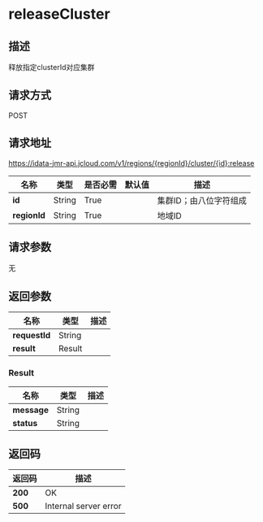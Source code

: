 # releaseCluster


## 描述
释放指定clusterId对应集群

## 请求方式
POST

## 请求地址
https://idata-jmr-api.jcloud.com/v1/regions/{regionId}/cluster/{id}:release

|名称|类型|是否必需|默认值|描述|
|---|---|---|---|---|
|**id**|String|True| |集群ID；由八位字符组成|
|**regionId**|String|True| |地域ID|

## 请求参数
无


## 返回参数
|名称|类型|描述|
|---|---|---|
|**requestId**|String| |
|**result**|Result| |

### Result
|名称|类型|描述|
|---|---|---|
|**message**|String| |
|**status**|String| |

## 返回码
|返回码|描述|
|---|---|
|**200**|OK|
|**500**|Internal server error|
